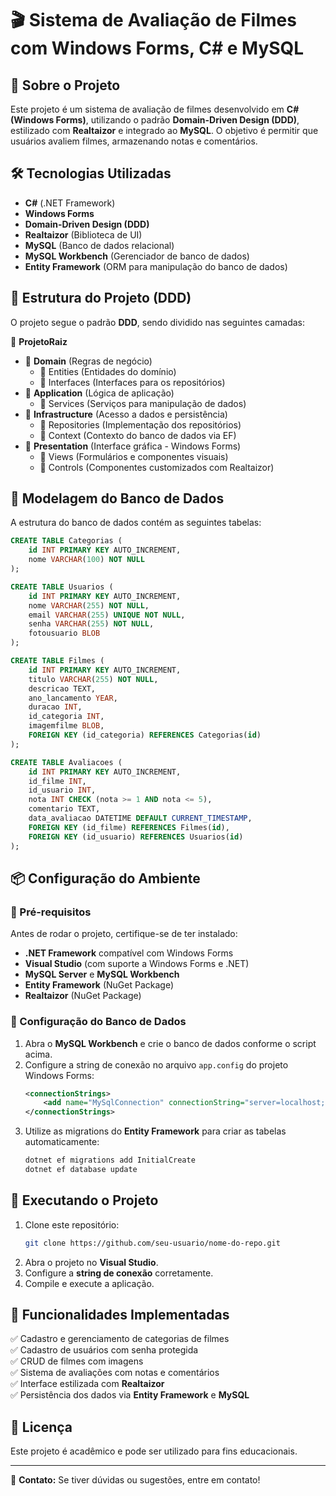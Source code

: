 # 🎬 Sistema de Avaliação de Filmes com Windows Forms, C# e MySQL

## 📌 Sobre o Projeto
Este projeto é um sistema de avaliação de filmes desenvolvido em **C# (Windows Forms)**, utilizando o padrão **Domain-Driven Design (DDD)**, estilizado com **Realtaizor** e integrado ao **MySQL**. O objetivo é permitir que usuários avaliem filmes, armazenando notas e comentários.

## 🛠 Tecnologias Utilizadas
- **C#** (.NET Framework)
- **Windows Forms**
- **Domain-Driven Design (DDD)**
- **Realtaizor** (Biblioteca de UI)
- **MySQL** (Banco de dados relacional)
- **MySQL Workbench** (Gerenciador de banco de dados)
- **Entity Framework** (ORM para manipulação do banco de dados)

## 🎯 Estrutura do Projeto (DDD)
O projeto segue o padrão **DDD**, sendo dividido nas seguintes camadas:

📂 **ProjetoRaiz**
   - 📂 **Domain** (Regras de negócio)
     - 📂 Entities (Entidades do domínio)
     - 📂 Interfaces (Interfaces para os repositórios)
   - 📂 **Application** (Lógica de aplicação)
     - 📂 Services (Serviços para manipulação de dados)
   - 📂 **Infrastructure** (Acesso a dados e persistência)
     - 📂 Repositories (Implementação dos repositórios)
     - 📂 Context (Contexto do banco de dados via EF)
   - 📂 **Presentation** (Interface gráfica - Windows Forms)
     - 📂 Views (Formulários e componentes visuais)
     - 📂 Controls (Componentes customizados com Realtaizor)

## 📂 Modelagem do Banco de Dados
A estrutura do banco de dados contém as seguintes tabelas:

```sql
CREATE TABLE Categorias (
    id INT PRIMARY KEY AUTO_INCREMENT,
    nome VARCHAR(100) NOT NULL
);

CREATE TABLE Usuarios (
    id INT PRIMARY KEY AUTO_INCREMENT,
    nome VARCHAR(255) NOT NULL,
    email VARCHAR(255) UNIQUE NOT NULL,
    senha VARCHAR(255) NOT NULL,
    fotousuario BLOB 
);

CREATE TABLE Filmes (
    id INT PRIMARY KEY AUTO_INCREMENT,
    titulo VARCHAR(255) NOT NULL,
    descricao TEXT,
    ano_lancamento YEAR,
    duracao INT,  
    id_categoria INT,  
    imagemfilme BLOB, 
    FOREIGN KEY (id_categoria) REFERENCES Categorias(id)
);

CREATE TABLE Avaliacoes (
    id INT PRIMARY KEY AUTO_INCREMENT,
    id_filme INT,
    id_usuario INT,
    nota INT CHECK (nota >= 1 AND nota <= 5),  
    comentario TEXT,
    data_avaliacao DATETIME DEFAULT CURRENT_TIMESTAMP,
    FOREIGN KEY (id_filme) REFERENCES Filmes(id),
    FOREIGN KEY (id_usuario) REFERENCES Usuarios(id)
);
```

## 📦 Configuração do Ambiente
### 🔹 Pré-requisitos
Antes de rodar o projeto, certifique-se de ter instalado:
- **.NET Framework** compatível com Windows Forms
- **Visual Studio** (com suporte a Windows Forms e .NET)
- **MySQL Server** e **MySQL Workbench**
- **Entity Framework** (NuGet Package)
- **Realtaizor** (NuGet Package)

### 🔹 Configuração do Banco de Dados
1. Abra o **MySQL Workbench** e crie o banco de dados conforme o script acima.
2. Configure a string de conexão no arquivo `app.config` do projeto Windows Forms:
   ```xml
   <connectionStrings>
       <add name="MySqlConnection" connectionString="server=localhost;database=NomeDoBanco;uid=root;pwd=senha;" providerName="MySql.Data.MySqlClient" />
   </connectionStrings>
   ```
3. Utilize as migrations do **Entity Framework** para criar as tabelas automaticamente:
   ```sh
   dotnet ef migrations add InitialCreate
   dotnet ef database update
   ```

## 🚀 Executando o Projeto
1. Clone este repositório:
   ```sh
   git clone https://github.com/seu-usuario/nome-do-repo.git
   ```
2. Abra o projeto no **Visual Studio**.
3. Configure a **string de conexão** corretamente.
4. Compile e execute a aplicação.

## 📌 Funcionalidades Implementadas
✅ Cadastro e gerenciamento de categorias de filmes  
✅ Cadastro de usuários com senha protegida  
✅ CRUD de filmes com imagens  
✅ Sistema de avaliações com notas e comentários  
✅ Interface estilizada com **Realtaizor**  
✅ Persistência dos dados via **Entity Framework** e **MySQL**  

## 📄 Licença
Este projeto é acadêmico e pode ser utilizado para fins educacionais.

---

📧 **Contato:** Se tiver dúvidas ou sugestões, entre em contato!

